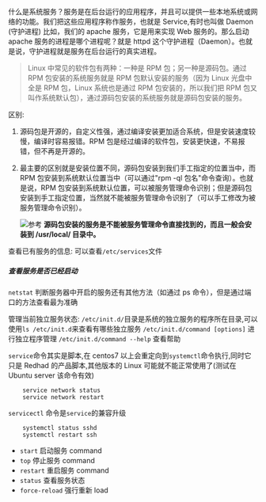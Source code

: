 什么是系统服务？服务是在后台运行的应用程序，并且可以提供一些本地系统或网络的功能。我们把这些应用程序称作服务，也就是 Service,有时也叫做 Daemon (守护进程)
比如，我们的 apache 服务，它是用来实现 Web 服务的。那么启动 apache 服务的进程是哪个进程呢？就是 httpd 这个守护进程（Daemon）。也就是说，守护进程就是服务在后台运行的真实进程。

> Linux 中常见的软件包有两种：一种是 RPM 包；另一种是源码包。通过 RPM 包安装的系统服务就是 RPM 包默认安装的服务（因为 Linux 光盘中全是 RPM 包，Linux 系统也是通过 RPM 包安装的，所以我们把 RPM 包又叫作系统默认包），通过源码包安装的系统服务就是源码包安装的服务。

区别:

1. 源码包是开源的，自定义性强，通过编译安装更加适合系统，但是安装速度较慢，编译时容易报错。RPM 包是经过编译的软件包，安装更快速，不易报错，但不再是开源的。
2. 最主要的区别就是安装位置不同，源码包安装到我们手工指定的位置当中，而 RPM 包安装到系统默认位置当中（可以通过"rpm -ql 包名"命令查询）。也就是说，RPM 包安装到系统默认位置，可以被服务管理命令识别；但是源码包安装到手工指定位置，当然就不能被服务管理命令识别了（可以手工修改为被服务管理命令识别）。

   ![参考](http://c.biancheng.net/uploads/allimg/181024/2-1Q02413195AP.jpg)
   **源码包安装的服务是不能被服务管理命令直接找到的，而且一般会安装到 /usr/local/ 目录中。**

查看已有服务的信息: 可以查看`/etc/services`文件

##### 查看服务是否已经启动

`netstat` 判断服务器中开启的服务还有其他方法（如通过 ps 命令），但是通过端口的方法查看最为准确

管理当前独立服务状态:
`/etc/init.d/`目录是系统的独立服务的程序所在目录,可以使用`ls /etc/init.d`来查看有哪些独立服务
`/etc/init.d/command [options]` 进行独立程序管理
`/etc/init.d/command --help` 查看帮助

`service`命令其实是脚本,在 centos7 以上会重定向到`systemctl`命令执行,同时它只是 Redhad 的产品脚本,其他版本的 Linux 可能就不能正常使用了(测试在 Ubuntu server 该命令有效)

```shell
    service network status
    service network restart
```

`servicectl` 命令是`service`的兼容升级

```shell
    systemctl status sshd
    systemctl restart ssh
```

- `start` 启动服务 command
- `top` 停止服务 command
- `restart` 重启服务 command
- `status` 查看服务状态
- `force-reload` 强行重新 load
